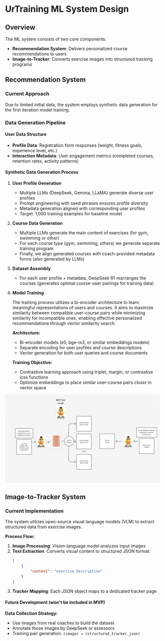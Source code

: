 # UrTraining ML System Design

## Overview

The ML system consists of two core components:
- **Recommendation System**: Delivers personalized course recommendations to users
- **Image-to-Tracker**: Converts exercise images into structured tracking programs

## Recommendation System

### Current Approach

Due to limited initial data, the system employs synthetic data generation for the first iteration model training.

### Data Generation Pipeline

#### User Data Structure
- **Profile Data**: Registration form responses (weight, fitness goals, experience level, etc.)
- **Interaction Metadata**: User engagement metrics (completed courses, retention rates, activity patterns)

#### Synthetic Data Generation Process

1. **User Profile Generation**
   - Multiple LLMs (DeepSeek, Gemma, LLaMA) generate diverse user profiles
   - Prompt engineering with seed phrases ensures profile diversity
   - Metadata generation aligned with corresponding user profiles
   - Target: 1,000 training examples for baseline model

2. **Course Data Generation**
   - Multiple LLMs generate the main content of exercises (for gym, swimming or other)
   - For each course type (gym, swimming, others) we generate separate training program 
   - Finally, we align generated courses with coach-provided metadata forms (also generated by LLMs)

3. **Dataset Assembly**
   - For each user profile + metadata, DeepSeek R1 rearranges the courses (generates optimal course-user pairings for training data)

4. **Model Training**
   
   The training process utilizes a bi-encoder architecture to learn meaningful representations of users and courses. It aims to maximize similarity between compatible user-course pairs while minimizing similarity for incompatible ones, enabling effective personalized recommendations through vector similarity search.
   
   **Architecture:**
   - Bi-encoder models (e5, bge-m3, or similar embeddings models)
   - Separate encoding for user profiles and course descriptions
   - Vector generation for both user queries and course documents
   
   **Training Objective:**
   - Contrastive learning approach using triplet, margin, or contrastive loss functions
   - Optimize embeddings to place similar user-course pairs closer in vector space

![Training Pipeline](tg_image_1389043364.png)


## Image-to-Tracker System

### Current Implementation

The system utilizes open-source visual language models (VLM) to extract structured data from exercise images.

**Process Flow:**
1. **Image Processing**: Vision-language model analyzes input images
2. **Text Extraction**: Converts visual content to structured JSON format:
   ```json
   [
       {
           "content": "exercise_description"
       }
   ]
   ```
3. **Tracker Mapping**: Each JSON object maps to a dedicated tracker page

#### Future Development (won't be included in MVP)

**Data Collection Strategy:**
- Use images from real coaches to build the dataset
- Annotate those images by DeepSeek or assessors
- Training pair generation: `(image) → (structured_tracker_json)`